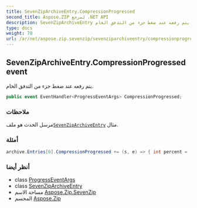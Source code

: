 ```yaml
---
title: SevenZipArchiveEntry.CompressionProgressed
second_title: Aspose.ZIP لمرجع .NET API
description: SevenZipArchiveEntry حدث. يتم رفعه عند ضغط جزء من التدفق الخام.
type: docs
weight: 70
url: /ar/net/aspose.zip.sevenzip/sevenziparchiveentry/compressionprogressed/
---
```

## SevenZipArchiveEntry.CompressionProgressed event

يتم رفعه عند ضغط جزء من التدفق الخام.

```csharp
public event EventHandler<ProgressEventArgs> CompressionProgressed;
```

### ملاحظات

مرسل الحدث هو ملف[`SevenZipArchiveEntry`](../) مثال.

### أمثلة

```csharp
archive.Entries[0].CompressionProgressed += (s, e) => { int percent = (int)((100 * (long)e.ProceededBytes) / entrySourceStream.Length); };
```

### أنظر أيضا

* class [ProgressEventArgs](../../../aspose.zip/progresseventargs/)
* class [SevenZipArchiveEntry](../)
* مساحة الاسم [Aspose.Zip.SevenZip](../../sevenziparchiveentry/)
* المجسم [Aspose.Zip](../../../)


